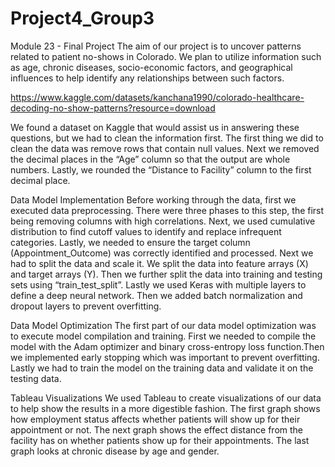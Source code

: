 # Project4_Group3
Module 23 - Final Project
The aim of our project is to uncover patterns related to patient no-shows in Colorado. We plan to utilize information such as age, chronic diseases, socio-economic factors, and geographical influences to help identify any relationships between such factors.

https://www.kaggle.com/datasets/kanchana1990/colorado-healthcare-decoding-no-show-patterns?resource=download

We found a dataset on Kaggle that would assist us in answering these questions, but we had to clean the information first. The first thing we did to clean the data was remove rows that contain null values. Next we removed the decimal places in the “Age” column so that the output are whole numbers. Lastly, we rounded the “Distance to Facility” column to the first decimal place.

Data Model Implementation Before working through the data, first we executed data preprocessing. There were three phases to this step, the first being removing columns with high correlations. Next, we used cumulative distribution to find cutoff values to identify and replace infrequent categories. Lastly, we needed to ensure the target column (Appointment_Outcome) was correctly identified and processed. Next we had to split the data and scale it. We split the data into feature arrays (X) and target arrays (Y). Then we further split the data into training and testing sets using “train_test_split”. Lastly we used Keras with multiple layers to define a deep neural network. Then we added batch normalization and dropout layers to prevent overfitting.

Data Model Optimization The first part of our data model optimization was to execute model compilation and training. First we needed to compile the model with the Adam optimizer and binary cross-entropy loss function.Then we implemented early stopping which was important to prevent overfitting. Lastly we had to train the model on the training data and validate it on the testing data.

Tableau Visualizations We used Tableau to create visualizations of our data to help show the results in a more digestible fashion. The first graph shows how employment status affects whether patients will show up for their appointment or not. The next graph shows the effect distance from the facility has on whether patients show up for their appointments. The last graph looks at chronic disease by age and gender.
